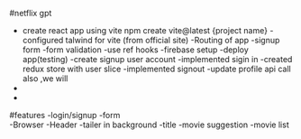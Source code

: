 
#netflix gpt
- create react app using vite 
npm create vite@latest {project name}
-configured talwind for vite (from official site)
-Routing of app
-signup form
-form validation
-use ref hooks
-firebase setup
-deploy app(testing)
-create signup user account
-implemented sigin in
-created redux store with user slice
-implemented signout
-update profile api call also ,we will 
-
-
#features
-login/signup
   -form   
-Browser
  -Header
     -tailer in background
     -title
     -movie suggestion
          -movie list
     
